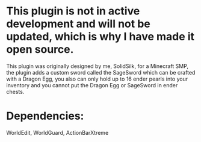# This plugin is not in active development and will not be updated, which is why I have made it open source.

This plugin was originally designed by me, SolidSilk, for a Minecraft SMP, the plugin adds a custom sword called the SageSword which can be crafted with a Dragon Egg, you also can only hold up to 16 ender pearls into your inventory and you cannot put the Dragon Egg or SageSword in ender chests.

# Dependencies:
WorldEdit,
WorldGuard,
ActionBarXtreme
